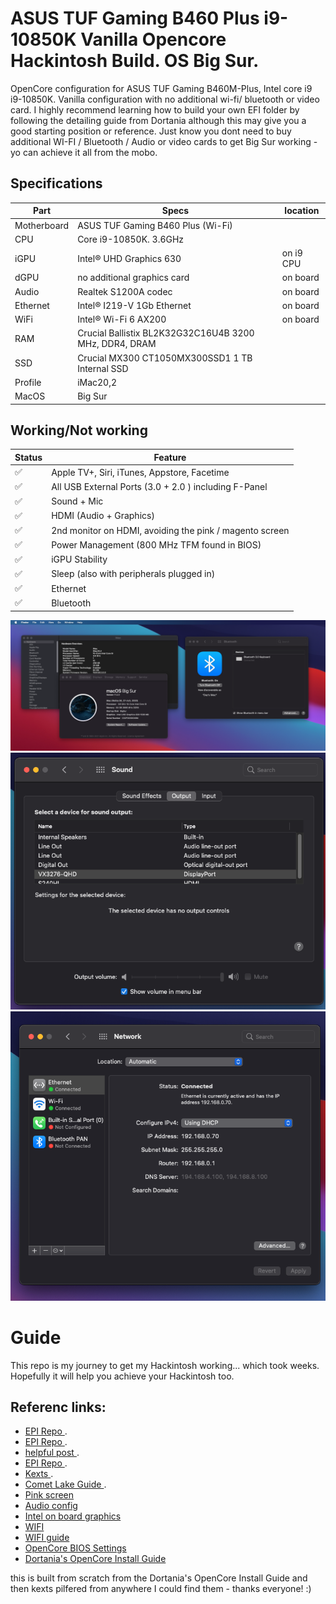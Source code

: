 



# ASUS TUF Gaming B460 Plus i9-10850K Vanilla Opencore Hackintosh Build. OS Big Sur.
OpenCore configuration for ASUS TUF Gaming B460M-Plus, Intel core i9 i9-10850K. Vanilla configuration with no additional wi-fi/ bluetooth or video card.
I highly recommend learning how to build your own EFI folder by following the detailing guide from Dortania although this may give you a good starting position or reference. 
Just know you dont need to buy additional WI-FI / Bluetooth / Audio or video cards to get Big Sur working - yo can achieve it all from the mobo.


## Specifications

| Part   | Specs | location |
| ------------- |-------------|-------------|
| Motherboard | ASUS TUF Gaming B460 Plus (Wi-Fi)| |
| CPU      | Core i9-10850K. 3.6GHz    | |
| iGPU      | Intel® UHD Graphics 630     | on i9 CPU |
| dGPU      | no additional graphics card     | on board |
| Audio      | Realtek S1200A codec     | on board |
| Ethernet      | Intel® I219-V 1Gb Ethernet | on board |
| WiFi      | Intel® Wi-Fi 6 AX200     | on board |
|RAM      | Crucial Ballistix BL2K32G32C16U4B 3200 MHz, DDR4, DRAM |
| SSD | Crucial MX300 CT1050MX300SSD1 1 TB Internal SSD |
| Profile |  iMac20,2 |
| MacOS | Big Sur|


## Working/Not working
| Status   | Feature  |
| ------------- |-------------|
| ✅ | Apple TV+, Siri, iTunes, Appstore, Facetime |
|✅  | All USB External Ports (3.0 + 2.0 ) including F-Panel | 
|✅  | Sound + Mic |
|✅  | HDMI (Audio + Graphics) |
|✅  | 2nd monitor on HDMI, avoiding the pink / magento screen |
|✅  | Power Management (800 MHz TFM found in BIOS) |
|✅  | iGPU Stability | 
|✅  | Sleep (also with peripherals plugged in) |
|✅  | Ethernet |
|✅  | Bluetooth |


![Audio](/images/main.png "Audio")
![Audio](/images/audio-by-displayport.png "Audio")
![Audio](/images/wifi.png "Audio")


# Guide
This repo is my journey to get my Hackintosh working... which took weeks. Hopefully it will help you achieve your Hackintosh too. 

## Referenc links:
- [EPI Repo ](https://github.com/akarsh1995/ASUS-TUF-Gaming-B460-Plus-i5-10400-Opencore-Hackintosh-Build).
- [EPI Repo ](https://github.com/sutsurup/MSI-Hackintosh-Build).
- [helpful post ](https://www.tonymacx86.com/threads/success-i5-10400-tuf-b460m-gaming-plus-rx5700-opencore.299418/).
- [EPI Repo ](https://github.com/Pai2Chen/OpenCore-Asus-TUF-B450M-Plus-Gaming/).
- [Kexts ](https://kext.me//).
- [Comet Lake Guide ](https://dortania.github.io/OpenCore-Install-Guide/config.plist/comet-lake.html#starting-point).
- [Pink screen](https://www.reddit.com/r/hackintosh/comments/hjyk5j/how_to_fix_pink_screen_hmdi/)
- [Audio config](https://github.com/acidanthera/AppleALC/wiki/Supported-codecs)
- [Intel on board graphics](https://github.com/acidanthera/WhateverGreen/blob/master/Manual/FAQ.IntelHD.en.md)
- [WIFI](https://openintelwireless.github.io/itlwm/Compat.html#mvm-gen-1-iwm)
- [WIFI guide](https://www.youtube.com/watch?v=eqxOEvil2hA)
- [OpenCore BIOS Settings](https://dortania.github.io/OpenCore-Install-Guide/config.plist/comet-lake.html#cleaning-up)
- [Dortania's OpenCore Install Guide](https://dortania.github.io/OpenCore-Install-Guide/)


this is built from scratch from the Dortania's OpenCore Install Guide and then kexts pilfered from anywhere I could find them - thanks everyone! :)


